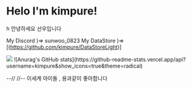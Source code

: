 <h1>Helo I'm kimpure!</h1>h 
안녕하세요 선우입니다

My Discord )=> sunwoo_0823
My DataStore )=> [(https://github.com/kimpure/DataStoreLight)]

<img src="https://www.google.com/url?sa=i&url=https%3A%2F%2Fcommons.wikimedia.org%2Fwiki%2FFile%3ALuau_Logo_%2528Programming_Language%2529.svg&psig=AOvVaw2Nt8SL3fQdAbxCtL5H3JMJ&ust=1717371424739000&source=images&cd=vfe&opi=89978449&ved=0CBIQjRxqFwoTCPC-l57Ju4YDFQAAAAAdAAAAABAE">
![Anurag's GitHub stats](https://github-readme-stats.vercel.app/api?username=kimpure&show_icons=true&theme=radical)

--// //--
이세계 아이돌 , 용과같이 좋아합니다 
